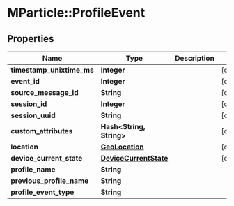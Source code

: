 # MParticle::ProfileEvent

## Properties
Name | Type | Description | Notes
------------ | ------------- | ------------- | -------------
**timestamp_unixtime_ms** | **Integer** |  | [optional] 
**event_id** | **Integer** |  | [optional] 
**source_message_id** | **String** |  | [optional] 
**session_id** | **Integer** |  | [optional] 
**session_uuid** | **String** |  | [optional] 
**custom_attributes** | **Hash&lt;String, String&gt;** |  | [optional] 
**location** | [**GeoLocation**](GeoLocation.md) |  | [optional] 
**device_current_state** | [**DeviceCurrentState**](DeviceCurrentState.md) |  | [optional] 
**profile_name** | **String** |  | 
**previous_profile_name** | **String** |  | 
**profile_event_type** | **String** |  | 


